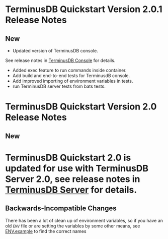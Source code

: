 # TerminusDB Quickstart Version 2.0.1 Release Notes

## New

- Updated version of TerminusDB console.

See release notes in [TerminusDB Console](https://github.com/terminusdb/terminusdb-console) for details.

- Added exec feature to run commands inside container.
- Add build and end-to-end tests for TerminusdB console.
- Add improved importing of environment variables in tests.
- run TerminusDB server tests from bats tests.

# TerminusDB Quickstart Version 2.0 Release Notes

## New

# TerminusDB Quickstart 2.0 is updated for use with TerminusDB Server 2.0, see release notes in [TerminusDB Server](https://github.com/terminusdb/terminusdb-server) for details.

## Backwards-Incompatible Changes

There has been a lot of clean up of environment variables, so if you have an old `ENV` file or are setting the variables by some other means, see [ENV.example](ENV.example) to find the correct names
